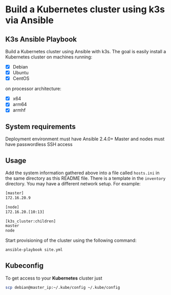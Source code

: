# Build a Kubernetes cluster using k3s via Ansible



## K3s Ansible Playbook

Build a Kubernetes cluster using Ansible with k3s. The goal is easily install a Kubernetes cluster on machines running:

- [X] Debian
- [X] Ubuntu
- [X] CentOS

on processor architecture:

- [X] x64
- [X] arm64
- [X] armhf

## System requirements

Deployment environment must have Ansible 2.4.0+
Master and nodes must have passwordless SSH access

## Usage

Add the system information gathered above into a file called `hosts.ini` in the same directory as this README file. There is a template in the `inventory` directory. You may have a different network setup. For example:

```bash
[master]
172.16.20.9 

[node]
172.16.20.[10:13]

[k3s_cluster:children]
master
node
```

Start provisioning of the cluster using the following command:

```bash
ansible-playbook site.yml
```

## Kubeconfig

To get access to your **Kubernetes** cluster just

```bash
scp debian@master_ip:~/.kube/config ~/.kube/config
```
